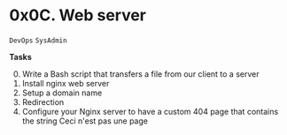 # 0x0C. Web server
```DevOps``` ```SysAdmin```

**Tasks**

0. Write a Bash script that transfers a file from our client to a server
1. Install nginx web server
2. Setup a domain name
3. Redirection
4. Configure your Nginx server to have a custom 404 page that contains the string Ceci n'est pas une page
